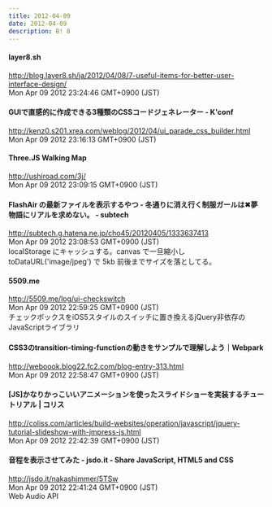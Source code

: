 ```yaml
---
title: 2012-04-09
date: 2012-04-09
description: B! 8
---
```


#### layer8.sh
http://blog.layer8.sh/ja/2012/04/08/7-useful-items-for-better-user-interface-design/<br>
Mon Apr 09 2012 23:24:46 GMT+0900 (JST)<br>


#### GUIで直感的に作成できる3種類のCSSコードジェネレーター - K'conf
http://kenz0.s201.xrea.com/weblog/2012/04/ui_parade_css_builder.html<br>
Mon Apr 09 2012 23:16:13 GMT+0900 (JST)<br>


#### Three.JS Walking Map
http://ushiroad.com/3j/<br>
Mon Apr 09 2012 23:09:15 GMT+0900 (JST)<br>


#### FlashAir の最新ファイルを表示するやつ - 冬通りに消え行く制服ガールは✖夢物語にリアルを求めない。 - subtech
http://subtech.g.hatena.ne.jp/cho45/20120405/1333637413<br>
Mon Apr 09 2012 23:08:53 GMT+0900 (JST)<br>
localStorage にキャッシュする。canvas で一旦縮小し toDataURL('image/jpeg') で 5kb 前後までサイズを落としてる。


#### 5509.me
http://5509.me/log/ui-checkswitch<br>
Mon Apr 09 2012 22:59:25 GMT+0900 (JST)<br>
チェックボックスをiOS5スタイルのスイッチに置き換えるjQuery非依存のJavaScriptライブラリ


####  CSS3のtransition-timing-functionの動きをサンプルで理解しよう｜Webpark
http://weboook.blog22.fc2.com/blog-entry-313.html<br>
Mon Apr 09 2012 22:58:47 GMT+0900 (JST)<br>


####   [JS]かなりかっこいいアニメーションを使ったスライドショーを実装するチュートリアル | コリス
http://coliss.com/articles/build-websites/operation/javascript/jquery-tutorial-slideshow-with-jmpress-js.html<br>
Mon Apr 09 2012 22:42:39 GMT+0900 (JST)<br>


#### 音程を表示させてみた - jsdo.it - Share JavaScript, HTML5 and CSS
http://jsdo.it/nakashimmer/5TSw<br>
Mon Apr 09 2012 22:41:24 GMT+0900 (JST)<br>
Web Audio API


